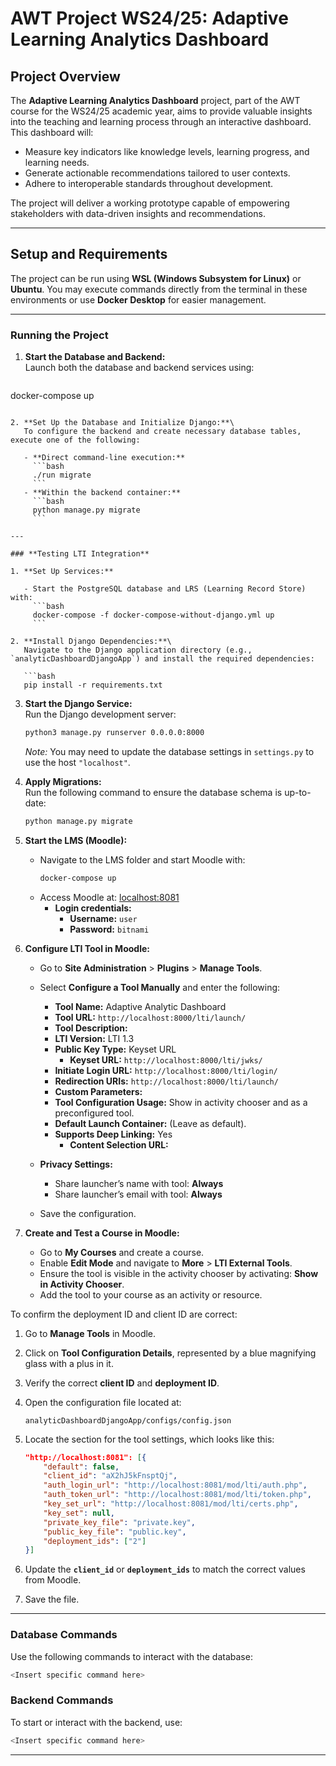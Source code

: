 # AWT Project WS24/25: Adaptive Learning Analytics Dashboard

## **Project Overview**

The **Adaptive Learning Analytics Dashboard** project, part of the AWT course for the WS24/25 academic year, aims to provide valuable insights into the teaching and learning process through an interactive dashboard. This dashboard will:

- Measure key indicators like knowledge levels, learning progress, and learning needs.
- Generate actionable recommendations tailored to user contexts.
- Adhere to interoperable standards throughout development.

The project will deliver a working prototype capable of empowering stakeholders with data-driven insights and recommendations.

---

## **Setup and Requirements**

The project can be run using **WSL (Windows Subsystem for Linux)** or **Ubuntu**. You may execute commands directly from the terminal in these environments or use **Docker Desktop** for easier management.

---

### **Running the Project**

1. **Start the Database and Backend:**\
   Launch both the database and backend services using:

   ```bash
docker-compose up  
```

2. **Set Up the Database and Initialize Django:**\
   To configure the backend and create necessary database tables, execute one of the following:

   - **Direct command-line execution:**
     ```bash
     ./run migrate  
     ```
   - **Within the backend container:**
     ```bash
     python manage.py migrate  
     ```

---

### **Testing LTI Integration**

1. **Set Up Services:**

   - Start the PostgreSQL database and LRS (Learning Record Store) with:
     ```bash
     docker-compose -f docker-compose-without-django.yml up  
     ```

2. **Install Django Dependencies:**\
   Navigate to the Django application directory (e.g., `analyticDashboardDjangoApp`) and install the required dependencies:

   ```bash
   pip install -r requirements.txt  
   ```

3. **Start the Django Service:**\
   Run the Django development server:

   ```bash
   python3 manage.py runserver 0.0.0.0:8000  
   ```

   *Note:* You may need to update the database settings in `settings.py` to use the host `"localhost"`.

4. **Apply Migrations:**\
   Run the following command to ensure the database schema is up-to-date:

   ```bash
   python manage.py migrate  
   ```

5. **Start the LMS (Moodle):**

   - Navigate to the LMS folder and start Moodle with:
     ```bash
     docker-compose up  
     ```
   - Access Moodle at: [localhost:8081](http://localhost:8081)
     - **Login credentials:**
       - **Username:** `user`
       - **Password:** `bitnami`

6. **Configure LTI Tool in Moodle:**

   - Go to **Site Administration** > **Plugins** > **Manage Tools**.

   - Select **Configure a Tool Manually** and enter the following:

     - **Tool Name:** Adaptive Analytic Dashboard
     - **Tool URL:** `http://localhost:8000/lti/launch/`
     - **Tool Description:**
     - **LTI Version:** LTI 1.3
     - **Public Key Type:** Keyset URL
       - **Keyset URL:** `http://localhost:8000/lti/jwks/`
     - **Initiate Login URL:** `http://localhost:8000/lti/login/`
     - **Redirection URIs:** `http://localhost:8000/lti/launch/`
     - **Custom Parameters:**
     - **Tool Configuration Usage:** Show in activity chooser and as a preconfigured tool.
     - **Default Launch Container:** (Leave as default).
     - **Supports Deep Linking:** Yes
       - **Content Selection URL:**

   - **Privacy Settings:**

     - Share launcher’s name with tool: **Always**
     - Share launcher’s email with tool: **Always**

   - Save the configuration.

7. **Create and Test a Course in Moodle:**

   - Go to **My Courses** and create a course.
   - Enable **Edit Mode** and navigate to **More** > **LTI External Tools**.
   - Ensure the tool is visible in the activity chooser by activating: **Show in Activity Chooser**.
   - Add the tool to your course as an activity or resource.

To confirm the deployment ID and client ID are correct:

1. Go to **Manage Tools** in Moodle.

2. Click on **Tool Configuration Details**, represented by a blue magnifying glass with a plus in it.

3. Verify the correct **client ID** and **deployment ID**.

4. Open the configuration file located at:

   ```
   analyticDashboardDjangoApp/configs/config.json
   ```

5. Locate the section for the tool settings, which looks like this:

   ```json
   "http://localhost:8081": [{
       "default": false,
       "client_id": "aX2hJ5kFnsptQj",
       "auth_login_url": "http://localhost:8081/mod/lti/auth.php",
       "auth_token_url": "http://localhost:8081/mod/lti/token.php",
       "key_set_url": "http://localhost:8081/mod/lti/certs.php",
       "key_set": null,
       "private_key_file": "private.key",
       "public_key_file": "public.key",
       "deployment_ids": ["2"]
   }]
   ```

6. Update the **`client_id`** or **`deployment_ids`** to match the correct values from Moodle.

7. Save the file.

---

### **Database Commands**

Use the following commands to interact with the database:

```bash
<Insert specific command here>  
```

### **Backend Commands**

To start or interact with the backend, use:

```bash
<Insert specific command here>  
```

---

